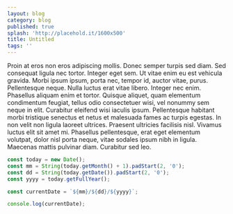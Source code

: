 ```yaml
---
layout: blog
category: blog
published: true
splash: 'http://placehold.it/1600x500'
title: Untitled
tags: ''
---
```



Proin at eros non eros adipiscing mollis. Donec semper turpis sed diam. Sed consequat ligula nec tortor. Integer eget sem. Ut vitae enim eu est vehicula gravida. Morbi ipsum ipsum, porta nec, tempor id, auctor vitae, purus. Pellentesque neque. Nulla luctus erat vitae libero. Integer nec enim. Phasellus aliquam enim et tortor. Quisque aliquet, quam elementum condimentum feugiat, tellus odio consectetuer wisi, vel nonummy sem neque in elit. Curabitur eleifend wisi iaculis ipsum. Pellentesque habitant morbi tristique senectus et netus et malesuada fames ac turpis egestas. In non velit non ligula laoreet ultrices. Praesent ultricies facilisis nisl. Vivamus luctus elit sit amet mi. Phasellus pellentesque, erat eget elementum volutpat, dolor nisl porta neque, vitae sodales ipsum nibh in ligula. Maecenas mattis pulvinar diam. Curabitur sed leo.

```js
const today = new Date();
const mm = String(today.getMonth() + 1).padStart(2, '0');
const dd = String(today.getDate()).padStart(2, '0');
const yyyy = today.getFullYear();

const currentDate = `${mm}/${dd}/${yyyy}`;

console.log(currentDate);
```

